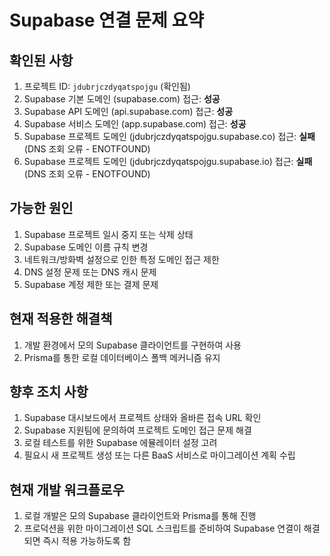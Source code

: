 # Supabase 연결 문제 요약

## 확인된 사항
1. 프로젝트 ID: `jdubrjczdyqatspojgu` (확인됨)
2. Supabase 기본 도메인 (supabase.com) 접근: **성공**
3. Supabase API 도메인 (api.supabase.com) 접근: **성공**
4. Supabase 서비스 도메인 (app.supabase.com) 접근: **성공**
5. Supabase 프로젝트 도메인 (jdubrjczdyqatspojgu.supabase.co) 접근: **실패** (DNS 조회 오류 - ENOTFOUND)
6. Supabase 프로젝트 도메인 (jdubrjczdyqatspojgu.supabase.io) 접근: **실패** (DNS 조회 오류 - ENOTFOUND)

## 가능한 원인
1. Supabase 프로젝트 일시 중지 또는 삭제 상태
2. Supabase 도메인 이름 규칙 변경
3. 네트워크/방화벽 설정으로 인한 특정 도메인 접근 제한
4. DNS 설정 문제 또는 DNS 캐시 문제
5. Supabase 계정 제한 또는 결제 문제

## 현재 적용한 해결책
1. 개발 환경에서 모의 Supabase 클라이언트를 구현하여 사용
2. Prisma를 통한 로컬 데이터베이스 폴백 메커니즘 유지

## 향후 조치 사항
1. Supabase 대시보드에서 프로젝트 상태와 올바른 접속 URL 확인
2. Supabase 지원팀에 문의하여 프로젝트 도메인 접근 문제 해결
3. 로컬 테스트를 위한 Supabase 에뮬레이터 설정 고려
4. 필요시 새 프로젝트 생성 또는 다른 BaaS 서비스로 마이그레이션 계획 수립

## 현재 개발 워크플로우
1. 로컬 개발은 모의 Supabase 클라이언트와 Prisma를 통해 진행
2. 프로덕션을 위한 마이그레이션 SQL 스크립트를 준비하여 Supabase 연결이 해결되면 즉시 적용 가능하도록 함 
